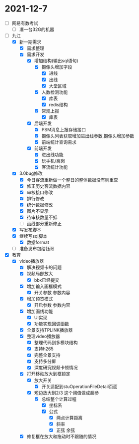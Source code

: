 # 2021-12-7
 - [ ] 网易有数考试
   - [ ] 凑一台32G的机器
 - [ ] 九江
   - [x] 新一期需求
     - [x] 需求整理
     - [x] 需求开发
       - [x] 增加结构(输出sql语句)
         - [x] 摄像头增加字段
           - [x] 进线
           - [x] 出线
           - [x] 大堂区域
         - [x] 人数检测功能
           - [x] 库表
           - [x] redis结构
         - [x] 常规上报
           - [x] 库表
       - [x] 后端开发
         - [x] PSM消息上报存储接口
         - [x] 摄像头列表获取增加进出线参数,摄像头增加参数
         - [x] 前端统计查询需求
       - [x] 前端开发
         - [x] 进出线功能
         - [x] 玩手机/离岗
         - [x] 客流统计功能
   - [x] 3.0bug修改
     - [x] 今日客流重新做一个整日的整体数据没有则重查
     - [x] 修正历史客流数据内容
     - [x] 审核接口修改
     - [x] 排行修改
     - [x] 统计数据修改
     - [x] 图片不显示
     - [x] 待审核数量不抵
     - [ ] 画线部分重新修正
   - [x] 写发布脚本
   - [x] 继续写sql脚本
     - [x] 数据format
   - [ ] 准备发布包给钰哥
 - [x] 教育
   - [x] video播放器
     - [x] 解决视频卡的问题
     - [x] 视频局部放大
       - [x] bbx已经提交
     - [x] 增加输入画框模式
       - [x] 开关参数 参数内容
     - [x] 增加预览模式
       - [x] 开启参数 参数内容
     - [x] 增加画线功能
       - [x] UI实现
       - [x] 功能实现回调函数
     - [x] 全景支持TPLINK播放器
     - [x] 整理video播放器
       - [x] 整理代码到多模块结构
       - [x] 支持h265
       - [x] 完整全景支持
       - [x] 支持多分屏
       - [x] 深度研究视频卡顿情况
     - [x] 打开移动放大到框锁定
       - [x] 放大开关
         - [x] 开关适配到stuOperationFileDetail页面
       - [x] 短边放大到2/3 这个阈值做成超参
         - [x] 总结整个计算过程
           - [x] 坐标系
           - [x] 公式
             - [x] 两点计算距离 
             - [x] 斜率
             - [x] 正弦 余弦
     - [x] 修复框在放大和拖动时不跟随的情况